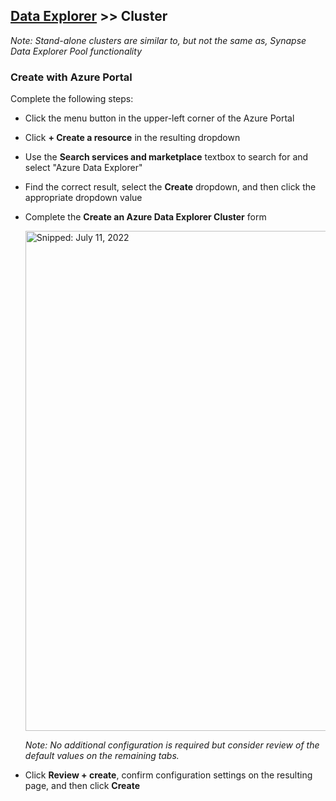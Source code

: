 ## [Data Explorer](Infrastructure_DataExplorer.md) >> **Cluster**
_Note: Stand-alone clusters are similar to, but not the same as, Synapse Data Explorer Pool functionality_

### Create with Azure Portal

Complete the following steps:

* Click the menu button in the upper-left corner of the Azure Portal
* Click **+ Create a resource** in the resulting dropdown
* Use the **Search services and marketplace** textbox to search for and select "Azure Data Explorer"
* Find the correct result, select the **Create** dropdown, and then click the appropriate dropdown value
* Complete the **Create an Azure Data Explorer Cluster** form

  <img src="https://user-images.githubusercontent.com/44923999/178290844-95e498e4-f8a4-4b89-8fcf-eb9f035c312c.png" width="800" title="Snipped: July 11, 2022" />

  _Note: No additional configuration is required but consider review of the default values on the remaining tabs._

* Click **Review + create**, confirm configuration settings on the resulting page, and then click **Create**
